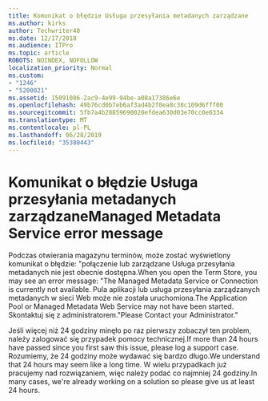 ```yaml
---
title: Komunikat o błędzie Usługa przesyłania metadanych zarządzane
ms.author: kirks
author: Techwriter40
ms.date: 12/17/2018
ms.audience: ITPro
ms.topic: article
ROBOTS: NOINDEX, NOFOLLOW
localization_priority: Normal
ms.custom:
- "1246"
- "5200021"
ms.assetid: 15091086-2ac9-4e99-94be-a08a17386e6e
ms.openlocfilehash: 49b76cd0b7eb6af3ad4b2f0ea8c38c109d6fff00
ms.sourcegitcommit: 5fb7a4b28859690020efdea630d03e70cc0e6334
ms.translationtype: MT
ms.contentlocale: pl-PL
ms.lasthandoff: 06/28/2019
ms.locfileid: "35380443"
---
```

# <a name="managed-metadata-service-error-message"></a><span data-ttu-id="58891-102">Komunikat o błędzie Usługa przesyłania metadanych zarządzane</span><span class="sxs-lookup"><span data-stu-id="58891-102">Managed Metadata Service error message</span></span>

<span data-ttu-id="58891-103">Podczas otwierania magazynu terminów, może zostać wyświetlony komunikat o błędzie: "połączenie lub zarządzane Usługa przesyłania metadanych nie jest obecnie dostępna.</span><span class="sxs-lookup"><span data-stu-id="58891-103">When you open the Term Store, you may see an error message: "The Managed Metadata Service or Connection is currently not available.</span></span> <span data-ttu-id="58891-104">Pula aplikacji lub usługa przesyłania zarządzanych metadanych w sieci Web może nie została uruchomiona.</span><span class="sxs-lookup"><span data-stu-id="58891-104">The Application Pool or Managed Metadata Web Service may not have been started.</span></span> <span data-ttu-id="58891-105">Skontaktuj się z administratorem."</span><span class="sxs-lookup"><span data-stu-id="58891-105">Please Contact your Administrator."</span></span>
  
<span data-ttu-id="58891-106">Jeśli więcej niż 24 godziny minęło po raz pierwszy zobaczył ten problem, należy zalogować się przypadek pomocy technicznej.</span><span class="sxs-lookup"><span data-stu-id="58891-106">If more than 24 hours have passed since you first saw this issue, please log a support case.</span></span> <span data-ttu-id="58891-107">Rozumiemy, że 24 godziny może wydawać się bardzo długo.</span><span class="sxs-lookup"><span data-stu-id="58891-107">We understand that 24 hours may seem like a long time.</span></span> <span data-ttu-id="58891-108">W wielu przypadkach już pracujemy nad rozwiązaniem, więc należy podać co najmniej 24 godziny.</span><span class="sxs-lookup"><span data-stu-id="58891-108">In many cases, we're already working on a solution so please give us at least 24 hours.</span></span>
  